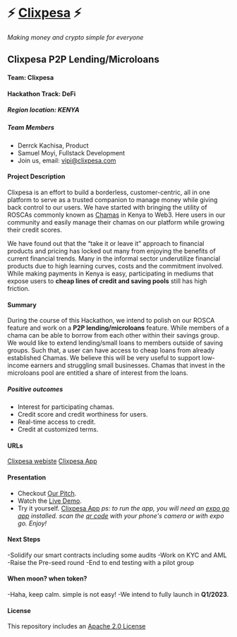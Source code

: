 # ⚡ [Clixpesa](clixpesa.com) ⚡

_Making money and crypto simple for everyone_

## Clixpesa P2P Lending/Microloans

#### Team: Clixpesa

#### Hackathon Track: DeFi

##### Region location: KENYA

##### Team Members

- Derrck Kachisa, Product
- Samuel Moyi, Fullstack Development
- Join us, email: vipi@clixpesa.com

#### Project Description

Clixpesa is an effort to build a borderless, customer-centric, all in one platform to serve as a trusted companion to manage money while giving back control to our users. We have started with bringing the utility of ROSCAs commonly known as [Chamas](<https://en.wikipedia.org/wiki/Chama_(investment)>) in Kenya to Web3. Here users in our community and easily manage their chamas on our platform while growing their credit scores.

We have found out that the “take it or leave it” approach to financial products and pricing has locked out many from enjoying the benefits of current financial trends. Many in the informal sector underutilize financial products due to high learning curves, costs and the commitment involved. While making payments in Kenya is easy, participating in mediums that expose users to **cheap lines of credit and saving pools** still has high friction.

#### Summary

During the course of this Hackathon, we intend to polish on our ROSCA feature and work on a **P2P lending/microloans** feature.
While members of a chama can be able to borrow from each other within their savings group. We would like to extend lending/small loans to members outside of saving groups. Such that, a user can have access to cheap loans from already established Chamas. We believe this will be very useful to support low-income earners and struggling small businesses. Chamas that invest in the microloans pool are entitled a share of interest from the loans.

##### Positive outcomes

- Interest for participating chamas.
- Credit score and credit worthiness for users.
- Real-time access to credit.
- Credit at customized terms.

#### URLs

[Clixpesa webiste](clixpesa.com)
[Clixpesa App](https://expo.dev/@kachdn/clixpesa-defi?serviceType=classic&distribution=expo-go)

#### Presentation

- Checkout [Our Pitch](https://docs.google.com/presentation/d/1yUEGqP3dS5eO3Biv39dFAS07dadhBerPnlrHnRoMfRA/edit?usp=sharing).
- Watch the [Live Demo](https://youtu.be/_-OuI6YpsRs).
- Try it yourself. [Clixpesa App](https://expo.dev/@kachdn/clixpesa-defi?serviceType=classic&distribution=expo-go)
  _ps: to run the app, you will need an [expo go app](https://expo.dev/client) installed._
  _scan the [qr code](https://expo.dev/@kachdn/clixpesa-defi?serviceType=classic&distribution=expo-go) with your phone's camera or with expo go. Enjoy!_

#### Next Steps

-Solidify our smart contracts including some audits
-Work on KYC and AML
-Raise the Pre-seed round
-End to end testing with a pilot group

#### When moon? when token?

-Haha, keep calm. simple is not easy!
-We intend to fully launch in **Q1/2023**.

#### License

This repository includes an [Apache 2.0 License](https://choosealicense.com/licenses/apache-2.0/)
